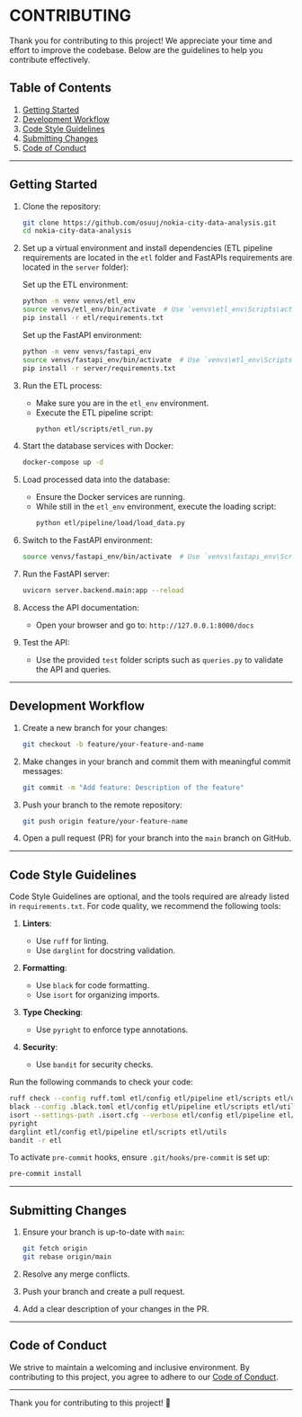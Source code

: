 # CONTRIBUTING

Thank you for contributing to this project! We appreciate your time and effort to improve the codebase. Below are the guidelines to help you contribute effectively.

## Table of Contents

1. [Getting Started](#getting-started)
2. [Development Workflow](#development-workflow)
3. [Code Style Guidelines](#code-style-guidelines)
5. [Submitting Changes](#submitting-changes)
6. [Code of Conduct](#code-of-conduct)

---

## Getting Started

1. Clone the repository:
   ```bash
   git clone https://github.com/osuuj/nokia-city-data-analysis.git
   cd nokia-city-data-analysis
   ```

2. Set up a virtual environment and install dependencies (ETL pipeline requirements are located in the `etl` folder and FastAPIs requirements are located in the `server` folder):

   Set up the ETL environment:
   ```bash
   python -m venv venvs/etl_env
   source venvs/etl_env/bin/activate  # Use `venvs\etl_env\Scripts\activate` on Windows
   pip install -r etl/requirements.txt
   ```
   Set up the FastAPI environment:
   ```bash
   python -m venv venvs/fastapi_env
   source venvs/fastapi_env/bin/activate  # Use `venvs\etl_env\Scripts\activate` on Windows
   pip install -r server/requirements.txt
   ```

3. Run the ETL process:
   - Make sure you are in the `etl_env` environment.
   - Execute the ETL pipeline script:
     ```bash
     python etl/scripts/etl_run.py
     ```

4. Start the database services with Docker:
   ```bash
   docker-compose up -d
   ```

5. Load processed data into the database:
   - Ensure the Docker services are running.
   - While still in the `etl_env` environment, execute the loading script:
     ```bash
     python etl/pipeline/load/load_data.py
     ```

6. Switch to the FastAPI environment:
   ```bash
   source venvs/fastapi_env/bin/activate  # Use `venvs\fastapi_env\Scripts\activate` on Windows
   ```

7. Run the FastAPI server:
   ```bash
   uvicorn server.backend.main:app --reload
   ```

8. Access the API documentation:
   - Open your browser and go to: `http://127.0.0.1:8000/docs`

9. Test the API:
   - Use the provided `test` folder scripts such as `queries.py` to validate the API and queries.

---

## Development Workflow

1. Create a new branch for your changes:
   ```bash
   git checkout -b feature/your-feature-and-name
   ```

2. Make changes in your branch and commit them with meaningful commit messages:
   ```bash
   git commit -m "Add feature: Description of the feature"
   ```

3. Push your branch to the remote repository:
   ```bash
   git push origin feature/your-feature-name
   ```

4. Open a pull request (PR) for your branch into the `main` branch on GitHub.

---

## Code Style Guidelines

Code Style Guidelines are optional, and the tools required are already listed in `requirements.txt`. For code quality, we recommend the following tools:

1. **Linters**:
   - Use `ruff` for linting.
   - Use `darglint` for docstring validation.

2. **Formatting**:
   - Use `black` for code formatting.
   - Use `isort` for organizing imports.

3. **Type Checking**:
   - Use `pyright` to enforce type annotations.

4. **Security**:
   - Use `bandit` for security checks.

Run the following commands to check your code:
```bash
ruff check --config ruff.toml etl/config etl/pipeline etl/scripts etl/utils
black --config .black.toml etl/config etl/pipeline etl/scripts etl/utils
isort --settings-path .isort.cfg --verbose etl/config etl/pipeline etl/scripts etl/utils
pyright
darglint etl/config etl/pipeline etl/scripts etl/utils
bandit -r etl
```

To activate `pre-commit` hooks, ensure `.git/hooks/pre-commit` is set up:
```bash
pre-commit install
```

---

## Submitting Changes

1. Ensure your branch is up-to-date with `main`:
   ```bash
   git fetch origin
   git rebase origin/main
   ```

2. Resolve any merge conflicts.

3. Push your branch and create a pull request.

4. Add a clear description of your changes in the PR.

---

## Code of Conduct

We strive to maintain a welcoming and inclusive environment. By contributing to this project, you agree to adhere to our [Code of Conduct](CODE_OF_CONDUCT.md).

---

Thank you for contributing to this project! 🚀
